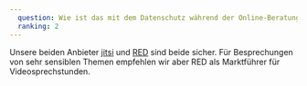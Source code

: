 ```yaml
---
  question: Wie ist das mit dem Datenschutz während der Online-Beratung?
  ranking: 2
---
```


Unsere beiden Anbieter [jitsi](https://meet.jit.si/) und [RED](https://www.redmedical.de/red-connect-videosprechstunde/) sind beide sicher. Für Besprechungen von sehr sensiblen Themen empfehlen wir aber RED als Marktführer für Videosprechstunden.
